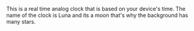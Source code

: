 This is a real time analog clock that is based on your device's time. The name of the clock is Luna and its a moon that's why the background has many stars.
